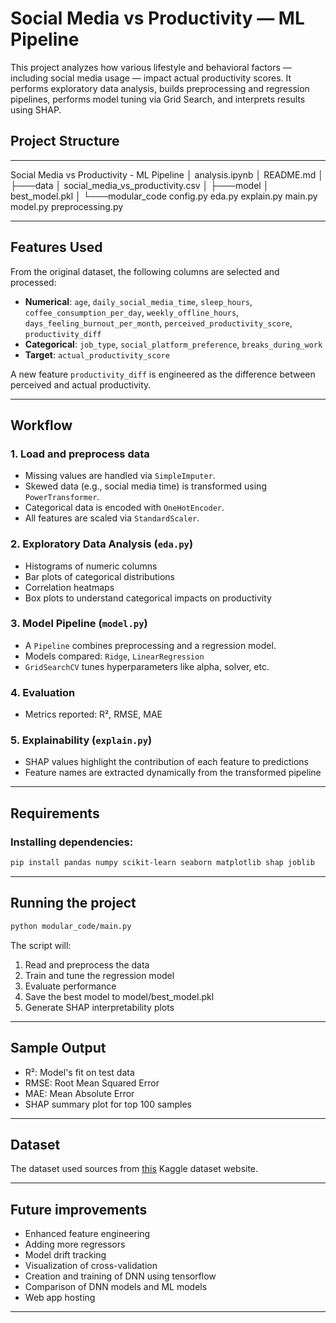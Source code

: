 # Social Media vs Productivity — ML Pipeline

This project analyzes how various lifestyle and behavioral factors — including social media usage — impact actual productivity scores. It performs exploratory data analysis, builds preprocessing and regression pipelines, performs model tuning via Grid Search, and interprets results using SHAP.

## Project Structure

---

Social Media vs Productivity - ML Pipeline
│   analysis.ipynb
│   README.md
│
├───data
│       social_media_vs_productivity.csv
│
├───model
│       best_model.pkl
│
└───modular_code
        config.py
        eda.py
        explain.py
        main.py
        model.py
        preprocessing.py

---

## Features Used

From the original dataset, the following columns are selected and processed:

- **Numerical**: `age`, `daily_social_media_time`, `sleep_hours`, `coffee_consumption_per_day`, `weekly_offline_hours`, `days_feeling_burnout_per_month`, `perceived_productivity_score`, `productivity_diff`
- **Categorical**: `job_type`, `social_platform_preference`, `breaks_during_work`
- **Target**: `actual_productivity_score`

A new feature `productivity_diff` is engineered as the difference between perceived and actual productivity.

---

## Workflow

### 1. Load and preprocess data
- Missing values are handled via `SimpleImputer`.
- Skewed data (e.g., social media time) is transformed using `PowerTransformer`.
- Categorical data is encoded with `OneHotEncoder`.
- All features are scaled via `StandardScaler`.

### 2. Exploratory Data Analysis (`eda.py`)
- Histograms of numeric columns
- Bar plots of categorical distributions
- Correlation heatmaps
- Box plots to understand categorical impacts on productivity

### 3. Model Pipeline (`model.py`)
- A `Pipeline` combines preprocessing and a regression model.
- Models compared: `Ridge`, `LinearRegression`
- `GridSearchCV` tunes hyperparameters like alpha, solver, etc.

### 4. Evaluation
- Metrics reported: R², RMSE, MAE

### 5. Explainability (`explain.py`)
- SHAP values highlight the contribution of each feature to predictions
- Feature names are extracted dynamically from the transformed pipeline

---

## Requirements

### Installing dependencies:

```bash
pip install pandas numpy scikit-learn seaborn matplotlib shap joblib
```

---

## Running the project

```bash
python modular_code/main.py
```

The script will:
1) Read and preprocess the data
2) Train and tune the regression model
3) Evaluate performance
4) Save the best model to model/best_model.pkl
5) Generate SHAP interpretability plots

---

## Sample Output

- R²: Model's fit on test data
- RMSE: Root Mean Squared Error
- MAE: Mean Absolute Error
- SHAP summary plot for top 100 samples

---

## Dataset

The dataset used sources from [this](https://www.kaggle.com/datasets/mahdimashayekhi/social-media-vs-productivity/code) Kaggle dataset website.

---

## Future improvements

- Enhanced feature engineering
- Adding more regressors
- Model drift tracking
- Visualization of cross-validation
- Creation and training of DNN using tensorflow
- Comparison of DNN models and ML models
- Web app hosting


---